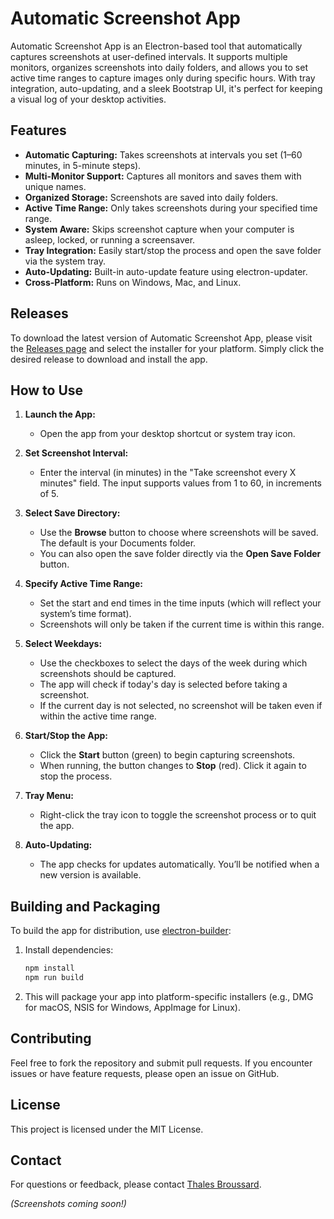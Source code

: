 # Automatic Screenshot App
 Automatic Screenshot App is an Electron-based tool that automatically captures screenshots at user-defined intervals. It supports multiple monitors, organizes screenshots into daily folders, and allows you to set active time ranges to capture images only during specific hours. With tray integration, auto-updating, and a sleek Bootstrap UI, it's perfect for keeping a visual log of your desktop activities.

## Features

- **Automatic Capturing:** Takes screenshots at intervals you set (1–60 minutes, in 5-minute steps).
- **Multi-Monitor Support:** Captures all monitors and saves them with unique names.
- **Organized Storage:** Screenshots are saved into daily folders.
- **Active Time Range:** Only takes screenshots during your specified time range.
- **System Aware:** Skips screenshot capture when your computer is asleep, locked, or running a screensaver.
- **Tray Integration:** Easily start/stop the process and open the save folder via the system tray.
- **Auto-Updating:** Built-in auto-update feature using electron-updater.
- **Cross-Platform:** Runs on Windows, Mac, and Linux.

## Releases

To download the latest version of Automatic Screenshot App, please visit the [Releases page](https://github.com/thalesbros/Automatic-Screenshot-App/releases) and select the installer for your platform. Simply click the desired release to download and install the app.


## How to Use

1. **Launch the App:**
   - Open the app from your desktop shortcut or system tray icon.

2. **Set Screenshot Interval:**
   - Enter the interval (in minutes) in the "Take screenshot every X minutes" field. The input supports values from 1 to 60, in increments of 5.

3. **Select Save Directory:**
   - Use the **Browse** button to choose where screenshots will be saved. The default is your Documents folder.
   - You can also open the save folder directly via the **Open Save Folder** button.

4. **Specify Active Time Range:**
   - Set the start and end times in the time inputs (which will reflect your system’s time format).
   - Screenshots will only be taken if the current time is within this range.

5. **Select Weekdays:**
   - Use the checkboxes to select the days of the week during which screenshots should be captured.
   - The app will check if today's day is selected before taking a screenshot.
   - If the current day is not selected, no screenshot will be taken even if within the active time range.

6. **Start/Stop the App:**
   - Click the **Start** button (green) to begin capturing screenshots.
   - When running, the button changes to **Stop** (red). Click it again to stop the process.

7. **Tray Menu:**
   - Right-click the tray icon to toggle the screenshot process or to quit the app.

8. **Auto-Updating:**
   - The app checks for updates automatically. You’ll be notified when a new version is available.


## Building and Packaging

To build the app for distribution, use [electron-builder](https://www.electron.build/):

1. Install dependencies:
   ```bash
   npm install
   npm run build
   ```
2. This will package your app into platform-specific installers (e.g., DMG for macOS, NSIS for Windows, AppImage for Linux).

## Contributing

Feel free to fork the repository and submit pull requests. If you encounter issues or have feature requests, please open an issue on GitHub.

## License

This project is licensed under the MIT License.

## Contact

For questions or feedback, please contact [Thales Broussard](https://www.thalesbroussard.com/).

*(Screenshots coming soon!)*